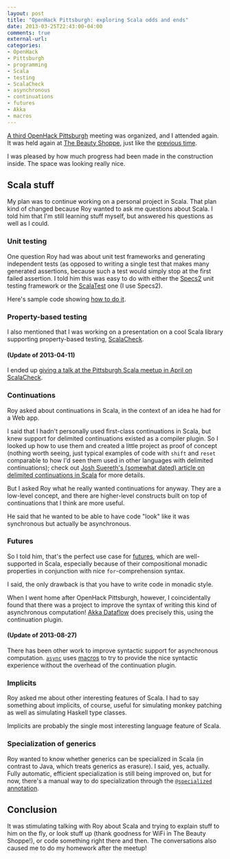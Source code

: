 ```yaml
---
layout: post
title: "OpenHack Pittsburgh: exploring Scala odds and ends"
date: 2013-03-25T22:43:00-04:00
comments: true
external-url: 
categories: 
- OpenHack
- Pittsburgh
- programming
- Scala
- testing
- ScalaCheck
- asynchronous
- continuations
- futures
- Akka
- macros
---
```

[A third OpenHack Pittsburgh](http://www.meetup.com/pittsburgh-ruby/events/106184432/) meeting was organized, and I attended again. It was held again at [The Beauty Shoppe](http://www.thebeautyshoppe.org/), just like the [previous time](/blog/2013/02/25-openhack-pittsburgh-studying-scala/).

I was pleased by how much progress had been made in the construction inside. The space was looking really nice.

## Scala stuff

My plan was to continue working on a personal project in Scala. That plan kind of changed because Roy wanted to ask me questions about Scala. I told him that I'm still learning stuff myself, but answered his questions as well as I could.

### Unit testing

One question Roy had was about unit test frameworks and generating independent tests (as opposed to writing a single test that makes many generated assertions, because such a test would simply stop at the first failed assertion. I told him this was easy to do with either the [Specs2](http://etorreborre.github.com/specs2/) unit testing framework or the [ScalaTest](http://www.scalatest.org/) one (I use Specs2).

Here's sample code showing [how to do it](https://github.com/FranklinChen/test-loop-over-tests).

### Property-based testing

I also mentioned that I was working on a presentation on a cool Scala library supporting property-based testing, [ScalaCheck](http://www.scalacheck.org/).

#### (Update of 2013-04-11)

I ended up [giving a talk at the Pittsburgh Scala meetup in April on ScalaCheck](/blog/2013/04/11/my-pittsburgh-scala-meetup-talk-on-property-based-testing-using-scalacheck/).

### Continuations

Roy asked about continuations in Scala, in the context of an idea he had for a Web app.

I said that I hadn't personally used first-class continuations in Scala, but knew support for delimited continuations existed as a compiler plugin. So I looked up how to use them and created a little project as proof of concept (nothing worth seeing, just typical examples of code with `shift` and `reset` comparable to how I'd seen them used in other languages with delimited continuations); check out [Josh Suereth's (somewhat dated) article on delimited continuations in Scala](http://suereth.blogspot.com/2010/03/how-you-should-think-about-delimited.html) for more details.

But I asked Roy what he really wanted continuations for anyway. They are a low-level concept, and there are higher-level constructs built on top of continuations that I think are more useful.

He said that he wanted to be able to have code "look" like it was synchronous but actually be asynchronous.

### Futures

So I told him, that's the perfect use case for [futures](http://docs.scala-lang.org/overviews/core/futures.html), which are well-supported in Scala, especially because of their compositional monadic properties in conjunction with nice `for`-comprehension syntax.

I said, the only drawback is that you have to write code in monadic style.

When I went home after OpenHack Pittsburgh, however, I coincidentally found that there was a project to improve the syntax of writing this kind of asynchronous computation! [Akka Dataflow](http://doc.akka.io/docs/akka/snapshot/scala/dataflow.html) does precisely this, using the continuation plugin.

#### (Update of 2013-08-27)

There has been other work to improve syntactic support for asynchronous computation. [`async`](https://github.com/scala/async) uses [macros](http://scalamacros.org/) to try to provide the nice syntactic experience without the overhead of the continuation plugin.

### Implicits

Roy asked me about other interesting features of Scala. I had to say something about implicits, of course, useful for simulating monkey patching as well as simulating Haskell type classes.

Implicits are probably the single most interesting language feature of Scala.

### Specialization of generics

Roy wanted to know whether generics can be specialized in Scala (in contrast to Java, which treats generics as erasure). I said, yes, actually. Fully automatic, efficient specialization is still being improved on, but for now, there's a manual way to do specialization through the [`@specialized` annotation](http://lampwww.epfl.ch/~dragos/files/scala-spec.pdf).

## Conclusion

It was stimulating talking with Roy about Scala and trying to explain stuff to him on the fly, or look stuff up (thank goodness for WiFi in The Beauty Shoppe!), or code something right there and then. The conversations also caused me to do my homework after the meetup!
